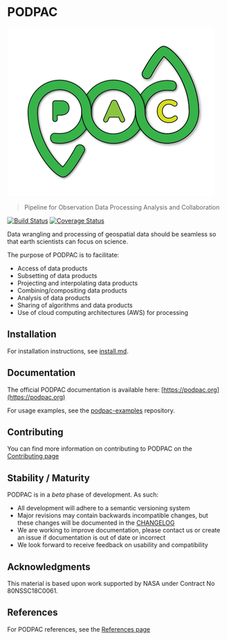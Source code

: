 # PODPAC 

[![icon](doc/source/_static/img/icon.svg)](https://podpac.org)

> Pipeline for Observation Data Processing Analysis and Collaboration

[![Build Status](https://travis-ci.org/creare-com/podpac.svg?branch=develop)](https://travis-ci.org/creare-com/podpac)
[![Coverage Status](https://coveralls.io/repos/github/creare-com/podpac/badge.svg)](https://coveralls.io/github/creare-com/podpac)

Data wrangling and processing of geospatial data should be seamless 
so that earth scientists can focus on science. 

The purpose of PODPAC is to facilitate:

 * Access of data products
 * Subsetting of data products
 * Projecting and interpolating data products
 * Combining/compositing data products
 * Analysis of data products
 * Sharing of algorithms and data products
 * Use of cloud computing architectures (AWS) for processing
 
## Installation

For installation instructions, see [install.md](doc/source/install.md). 

## Documentation

The official PODPAC documentation is available here: [https://podpac.org](https://podpac.org)

For usage examples, see the [podpac-examples](https://github.com/creare-com/podpac_examples) repository. 

## Contributing

You can find more information on contributing to PODPAC on the [Contributing page](https://podpac.org/contributing.html)

## Stability / Maturity

PODPAC is in a *beta* phase of development. As such:

* All development will adhere to a semantic versioning system
* Major revisions may contain backwards incompatible changes, but these changes will be documented in the [CHANGELOG](CHANGELOG.md)
* We are working to improve documentation, please contact us or create an issue if documentation is out of date or incorrect
* We look forward to receive feedback on usability and compatibility


## Acknowledgments

This material is based upon work supported by NASA under Contract No 80NSSC18C0061.

## References

For PODPAC references, see the [References page](https://podpac.org/references.html)
